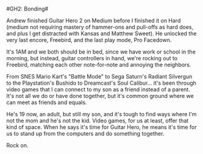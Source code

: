 #GH2: Bonding#

Andrew finished Guitar Hero 2 on Medium before I finished it on Hard (medium not requiring mastery of hammer-ons and pull-offs as hard does, and plus I get distracted with Kansas and Matthew Sweet). He unlocked the very last encore, Freebird, and the last play mode, Pro Facedown.

It's 1AM and we both should be in bed, since we have work or school in the morning, but instead, guitar controllers in hand, we're rocking out to Freebird, matching each other note-for-note and annoying the neighbors.

From SNES Mario Kart's "Battle Mode" to Sega Saturn's Radiant Silvergun to the Playstation's Bushido to Dreamcast's Soul Calibur... it's been through video games that I can connect to my son as a friend instead of a parent. It's not all we do or have done together, but it's common ground where we can meet as friends and equals.

He's 19 now, an adult, but still my son, and it's tough to find ways where I'm not the mom and he's not the kid. Video games, for us at least, offer that kind of space. When he says it's time for Guitar Hero, he means it's time for us to stand up from the computers and do something together.

Rock on.
